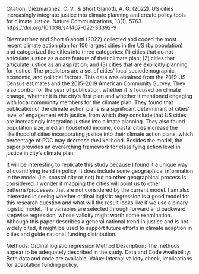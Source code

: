 Citation: Diezmartínez, C. V., & Short Gianotti, A. G. (2022). US cities increasingly integrate justice into climate planning and create policy tools for climate justice. Nature Communications, 13(1), 5763. https://doi.org/10.1038/s41467-022-33392-9

Diezmartínez and Short Gianotti (2022) collected and coded the most recent climate action plan for 100 largest cities in the US (by population) and categorized the cities into three categories: (1) cities that do not articulate justice as a core feature of their climate plan; (2) cities that articulate justice as an aspiration; and (3) cities that are explicitly planning for justice. The predictors are a set of cities’ local sociodemographic, economic, and political factors. This data was obtained from the 2019 US Census estimates and the 2015–2019 American Community Survey. They also control for the year of publication, whether it is focused on climate change, whether it is the city’s first plan and whether it mentioned engaging with local community members for the climate plan. They found that publication of the climate action plans is a significant determinant of cities’ level of engagement with justice, from which they conclude that US cities are increasingly integrating justice into climate planning. They also found population size, median household income, coastal cities increase the likelihood of cities incorporating justice into their climate action plans, which percentage of POC may decrease the likelihood. Besides the model, the paper provides an overarching framework for classifying action level in justice in city’s climate plan.

It will be interesting to replicate this study because I found it a unique way of quantifying trend in policy. It does include some geographical information in the model (i.e. coastal city or not) but no other geographical process is considered. I wonder if mapping the cities will point us to other patterns/processes that are not considered by the current model. I am also interested in seeing whether ordinal logistic regression is a good model for this research question and what will the result looks like if we use a binary logistic model. The variables are selected through forward and backward stepwise regression, whose validity might worth some examination. Although this paper describes a general national trend in justice and is not widely cited, it might be used to support future efforts in climate adaption in cities and guide national funding distribution.

Methods: Ordinal logistic regression
Method Description: The methods appear to be adequately described in the study.
Data and Code Availability: Both data and code are available.
Value: Internal validity check, implications for adaptation funding policy.
